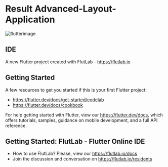 
# Result Advanced-Layout-Application

![flutterimage](https://github.com/jpmoreiradev/Flutter-Advanced-Layout-Application/assets/78699072/b3379828-a9ea-451c-a06e-a1b773b5dae2)

## IDE

A new Flutter project created with FlutLab - https://flutlab.io

## Getting Started

A few resources to get you started if this is your first Flutter project:

- https://flutter.dev/docs/get-started/codelab
- https://flutter.dev/docs/cookbook

For help getting started with Flutter, view our
https://flutter.dev/docs, which offers tutorials,
samples, guidance on mobile development, and a full API reference.

## Getting Started: FlutLab - Flutter Online IDE

- How to use FlutLab? Please, view our https://flutlab.io/docs
- Join the discussion and conversation on https://flutlab.io/residents
